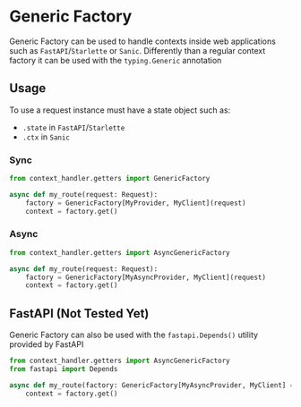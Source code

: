 # Generic Factory

Generic Factory can be used to handle contexts inside web applications
such as `FastAPI`/`Starlette` or `Sanic`.
Differently than a regular context factory it can be used
with the `typing.Generic` annotation

## Usage

To use a request instance must have a state object such as:

- `.state` in `FastAPI`/`Starlette`
- `.ctx` in `Sanic`

### Sync

```Python
from context_handler.getters import GenericFactory

async def my_route(request: Request):
    factory = GenericFactory[MyProvider, MyClient](request)
    context = factory.get()
```

### Async

```Python
from context_handler.getters import AsyncGenericFactory

async def my_route(request: Request):
    factory = GenericFactory[MyAsyncProvider, MyClient](request)
    context = factory.get()
```

## FastAPI (Not Tested Yet)

Generic Factory can also be used with the `fastapi.Depends()`
utility provided by FastAPI

```Python
from context_handler.getters import AsyncGenericFactory
from fastapi import Depends

async def my_route(factory: GenericFactory[MyAsyncProvider, MyClient] = Depends()):
    context = factory.get()
```
